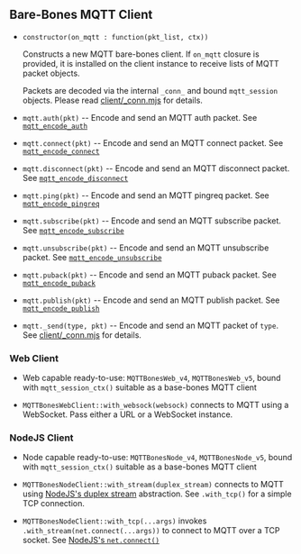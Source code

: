 ## Bare-Bones MQTT Client

  [client/_conn.mjs]: ../code/client/_conn.mjs

* `constructor(on_mqtt : function(pkt_list, ctx))`

  Constructs a new MQTT bare-bones client. If `on_mqtt` closure is provided, it is installed on the client instance to receive lists of MQTT packet objects.

  Packets are decoded via the internal `_conn_` and bound `mqtt_session` objects. Please read [client/_conn.mjs][] for details.

* `mqtt.auth(pkt)` -- Encode and send an MQTT auth packet. See [`mqtt_encode_auth`](./mqtt_codec_auth.md)

* `mqtt.connect(pkt)` -- Encode and send an MQTT connect packet. See [`mqtt_encode_connect`](./mqtt_codec_connect.md)

* `mqtt.disconnect(pkt)` -- Encode and send an MQTT disconnect packet. See [`mqtt_encode_disconnect`](./mqtt_codec_disconnect.md)

* `mqtt.ping(pkt)` -- Encode and send an MQTT pingreq packet. See [`mqtt_encode_pingreq`](./mqtt_codec_pingreq_pingresp.md)

* `mqtt.subscribe(pkt)` -- Encode and send an MQTT subscribe packet. See [`mqtt_encode_subscribe`](./mqtt_codec_subscribe.md)

* `mqtt.unsubscribe(pkt)` -- Encode and send an MQTT unsubscribe packet. See [`mqtt_encode_unsubscribe`](./mqtt_codec_unsubscribe.md)

* `mqtt.puback(pkt)` -- Encode and send an MQTT puback packet. See [`mqtt_encode_puback`](./mqtt_codec_puback.md)

* `mqtt.publish(pkt)` -- Encode and send an MQTT publish packet. See [`mqtt_encode_publish`](./mqtt_codec_publish.md)

* `mqtt._send(type, pkt)` -- Encode and send an MQTT packet of `type`. See [client/_conn.mjs][] for details.


### Web Client

* Web capable ready-to-use: `MQTTBonesWeb_v4`, `MQTTBonesWeb_v5`, bound with `mqtt_session_ctx()` suitable as a base-bones MQTT client

* `MQTTBonesWebClient::with_websock(websock)` connects to MQTT using a WebSocket. Pass either a URL or a WebSocket instance.


### NodeJS Client

* Node capable ready-to-use: `MQTTBonesNode_v4`, `MQTTBonesNode_v5`, bound with `mqtt_session_ctx()` suitable as a base-bones MQTT client

* `MQTTBonesNodeClient::with_stream(duplex_stream)` connects to MQTT using [NodeJS's duplex stream](https://nodejs.org/api/stream.html#stream_class_stream_duplex) abstraction. See `.with_tcp()` for a simple TCP connection.

* `MQTTBonesNodeClient::with_tcp(...args)` invokes `.with_stream(net.connect(...args))` to connect to MQTT over a TCP socket. See [NodeJS's `net.connect()`](https://nodejs.org/api/net.html#net_net_connect)


